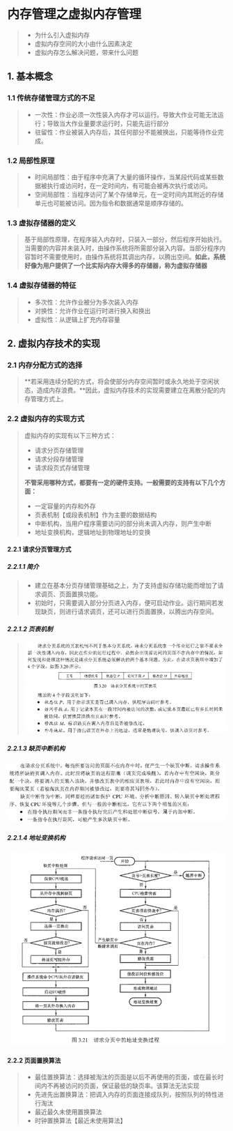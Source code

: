 # 内存管理之虚拟内存管理

> * 为什么引入虚拟内存
> * 虚拟内存空间的大小由什么因素决定
> * 虚拟内存怎么解决问题，带来什么问题



## 1. 基本概念

### 1.1 传统存储管理方式的不足

> * 一次性：作业必须一次性装入内存才可以运行。导致大作业可能无法运行；导致当大作业量要求运行时，只能先运行部分
> * 驻留性：作业被装入内存后，其任何部分不能被换出，只能等待作业完成。



### 1.2 局部性原理

> * 时间局部性：由于程序中充满了大量的循环操作，当某段代码或某些数据被执行或访问时，在一定时间内，有可能会被再次执行或访问。
> * 空间局部性：当程序访问了某个存储单元，在一定时间内其附近的存储单元也可能被访问。因为指令和数据通常是顺序存储的。



### 1.3 虚拟存储器的定义

> ​	基于局部性原理，在程序装入内存时，只装入一部分，然后程序开始执行。当需要的内容并未装入时，由操作系统将所需部分装入内容。当部分程序内容暂时不需要使用时，由操作系统将其调出内存，以腾出空间。**如此，系统好像为用户提供了一个比实际内存大得多的存储器，称为虚拟存储器**



### 1.4 虚拟存储器的特征

> * 多次性：允许作业被分为多次装入内存
> * 对换性：允许作业在运行时进行换入和换出
> * 虚拟性：从逻辑上扩充内存容量



## 2. 虚拟内存技术的实现

### 2.1 内存分配方式的选择

> ​	**若采用连续分配的方式，将会使部分内存空间暂时或永久地处于空闲状态，造成内存浪费。**因此，虚拟内存技术的实现需要建立在离散分配的内存管理方式上。



### 2.2 虚拟内存的实现方式

> 虚拟内存的实现有以下三种方式：
>
> * 请求分页存储管理
> * 请求分段存储管理
> * 请求段页式存储管理
>
> **不管采用哪种方式，都要有一定的硬件支持。一般需要的支持有以下几个方面：**
>
> * 一定容量的内存和外存
> * 页表机制【或段表机制】作为主要的数据结构
> * 中断机构，当用户程序需要访问的部分尚未调入内存，则产生中断
> * 地址变换机构，逻辑地址到物理地址的变换



#### 2.2.1 请求分页管理方式

##### 2.2.1.1 简介

> * 建立在基本分页存储管理基础之上，为了支持虚拟存储功能而增加了请求调页、页面置换功能。
> * 初始时，只需要调入部分分页进入内存，便可启动作业。运行期间若发现缺页，则进行请求调页，还可以进行页面置换，以腾出内存空间。



##### 2.2.1.2 页表机制

> ![1627180919558](resource/1627180919558.png)



##### 2.2.1.3 缺页中断机构

![1627181041321](resource/1627181041321.png)



##### 2.2.1.4 地址变换机构

![1627181111996](resource/1627181111996.png)



#### 2.2.2 页面置换算法

> * 最佳置换算法：选择被淘汰的页面是以后不再使用的页面，或在最长时间内不再被访问的页面，保证最低的缺页率。该算法无法实现
> * 先进先出置换算法：把调入内存的页面连接成队列，按照队列的特性进行淘汰
> * 最近最久未使用置换算法
> * 时钟置换算法【最近未使用算法】